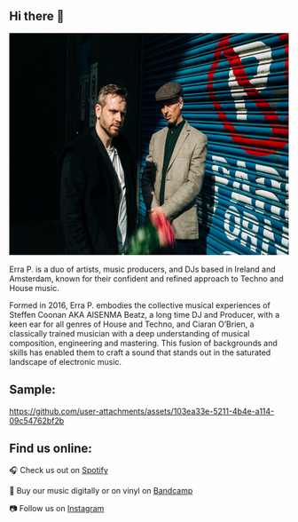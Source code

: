 ## Hi there 👋

<div id="header" align="center">
<img src="https://github.com/errap/errap/blob/main/errap_colour.jpeg" alt="An image of Irish electronic duo, Erra P." width="600" height="400" class="centerImage">
</div>

<p>Erra P. is a duo of artists, music producers, and DJs based in Ireland and Amsterdam, known for their confident and refined approach to Techno and House music.</p>

Formed in 2016, Erra P. embodies the collective musical experiences of Steffen Coonan AKA AISENMA Beatz, a long time DJ and Producer, with a keen ear for all genres of House and Techno, and Ciaran O’Brien, a classically trained musician with a deep understanding of musical composition, engineering and mastering. This fusion of backgrounds and skills has enabled them to craft a sound that stands out in the saturated landscape of electronic music.</p>

## Sample:

https://github.com/user-attachments/assets/103ea33e-5211-4b4e-a114-09c54762bf2b




## Find us online:
🎧 Check us out on [Spotify](https://open.spotify.com/artist/4HKfoJEZOT9HuwIy7572hq?si=71BVuSxiQtGriu6qsL16Ug)

🎵 Buy our music digitally or on vinyl on [Bandcamp](https://erraproject.bandcamp.com/album/barren)

📷 Follow us on [Instagram](https://www.instagram.com/erraproject2030/?hl=en)
